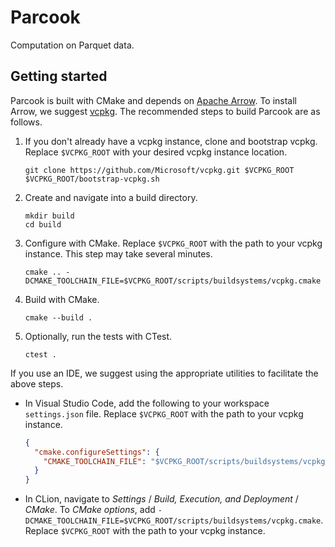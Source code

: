 # Parcook

Computation on Parquet data.

## Getting started

Parcook is built with CMake and depends on [Apache Arrow](https://arrow.apache.org). To install Arrow, we suggest [vcpkg](https://vcpkg.io/en/index.html). The recommended steps to build Parcook are as follows.

1. If you don't already have a vcpkg instance, clone and bootstrap vcpkg. Replace `$VCPKG_ROOT` with your desired vcpkg instance location.

    ```shell
    git clone https://github.com/Microsoft/vcpkg.git $VCPKG_ROOT
    $VCPKG_ROOT/bootstrap-vcpkg.sh
    ```

2. Create and navigate into a build directory.

    ```shell
    mkdir build
    cd build
    ```

3. Configure with CMake. Replace `$VCPKG_ROOT` with the path to your vcpkg instance. This step may take several minutes.

    ```shell
    cmake .. -DCMAKE_TOOLCHAIN_FILE=$VCPKG_ROOT/scripts/buildsystems/vcpkg.cmake
    ```

4. Build with CMake.

    ```shell
    cmake --build .
    ```

5. Optionally, run the tests with CTest.

   ```shell
   ctest .
   ```

If you use an IDE, we suggest using the appropriate utilities to facilitate the above steps.

- In Visual Studio Code, add the following to your workspace `settings.json` file. Replace `$VCPKG_ROOT` with the path to your vcpkg instance.

   ```json
   {
     "cmake.configureSettings": {
       "CMAKE_TOOLCHAIN_FILE": "$VCPKG_ROOT/scripts/buildsystems/vcpkg.cmake"
     }
   }
   ```

- In CLion, navigate to _Settings_ / _Build, Execution, and Deployment_ / _CMake_. To _CMake options_, add `-DCMAKE_TOOLCHAIN_FILE=$VCPKG_ROOT/scripts/buildsystems/vcpkg.cmake`. Replace `$VCPKG_ROOT` with the path to your vcpkg instance.
